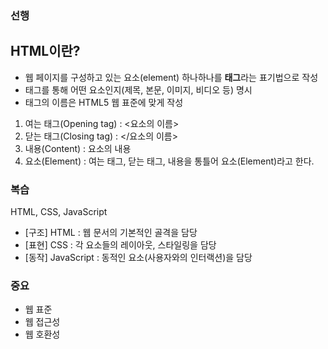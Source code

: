 ### 선행
## HTML이란?
- 웹 페이지를 구성하고 있는 요소(element) 하나하나를 **태그**라는 표기법으로 작성
- 태그를 통해 어떤 요소인지(제목, 본문, 이미지, 비디오 등) 명시
- 태그의 이름은 HTML5 웹 표준에 맞게 작성

1. 여는 태그(Opening tag) : <요소의 이름>
2. 닫는 태그(Closing tag) : </요소의 이름>
3. 내용(Content) : 요소의 내용
4. 요소(Element) : 여는 태그, 닫는 태그, 내용을 통틀어 요소(Element)라고 한다.

### 복습
 HTML, CSS, JavaScript
 * [구조] HTML : 웹 문서의 기본적인 골격을 담당
 * [표현] CSS : 각 요소들의 레이아웃, 스타일링을 담당
 * [동작] JavaScript : 동적인 요소(사용자와의 인터랙션)을 담당

### 중요
 * 웹 표준
 * 웹 접근성
 * 웹 호환성
